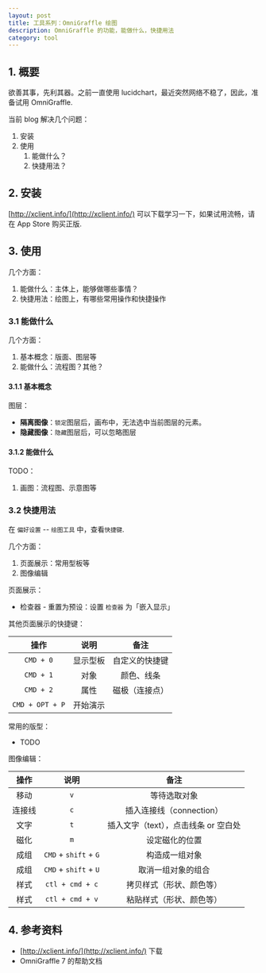 ```yaml
---
layout: post
title: 工具系列：OmniGraffle 绘图
description: OmniGraffle 的功能，能做什么，快捷用法
category: tool 
---
```


## 1. 概要

欲善其事，先利其器。之前一直使用 lucidchart，最近突然网络不稳了，因此，准备试用 OmniGraffle.

当前 blog 解决几个问题：

1. 安装
2. 使用
	1. 能做什么？
	2. 快捷用法？

## 2. 安装

[http://xclient.info/](http://xclient.info/) 可以下载学习一下，如果试用流畅，请在 App Store 购买正版.

## 3. 使用

几个方面：

1. 能做什么：主体上，能够做哪些事情？
2. 快捷用法：绘图上，有哪些常用操作和快捷操作


### 3.1 能做什么

几个方面：

1. 基本概念：版面、图层等
2. 能做什么：流程图？其他？

#### 3.1.1 基本概念

图层：

* **隔离图像**：`锁定`图层后，画布中，无法选中当前图层的元素。
* **隐藏图像**：`隐藏`图层后，可以忽略图层


#### 3.1.2 能做什么

TODO：

1. 画图：流程图、示意图等

### 3.2 快捷用法

在 `偏好设置` -- `绘图工具` 中，查看`快捷键`.

几个方面：

1. 页面展示：常用型板等
2. 图像编辑

页面展示：

* 检查器 - 重置为预设：设置 `检查器` 为「嵌入显示」

其他页面展示的快捷键：

|操作|说明|备注|
|:----:|:----:|:----:|
|`CMD + 0`|显示型板|自定义的快捷键|
|`CMD + 1`|对象|颜色、线条|
|`CMD + 2`|属性|磁极（连接点）|
|`CMD + OPT + P`|开始演示||



常用的版型：

* TODO


图像编辑：

|操作|说明|备注|
|:----:|:----:|:----:|
|移动| `v` |等待选取对象|
|连接线| `c` |插入连接线（connection）|
|文字| `t` |插入文字（text），点击线条 or 空白处|
|磁化| `m` |设定磁化的位置|
|成组| `CMD` + `shift` + `G`|构造成一组对象|
|成组| `CMD` + `shift` + `U`|取消一组对象的组合|
|样式| `ctl + cmd + c`| 拷贝样式（形状、颜色等）|
|样式| `ctl + cmd + v`| 粘贴样式（形状、颜色等）|








## 4. 参考资料

* [http://xclient.info/](http://xclient.info/) 下载
* OmniGraffle 7 的帮助文档




[NingG]:    http://ningg.github.com  "NingG"

